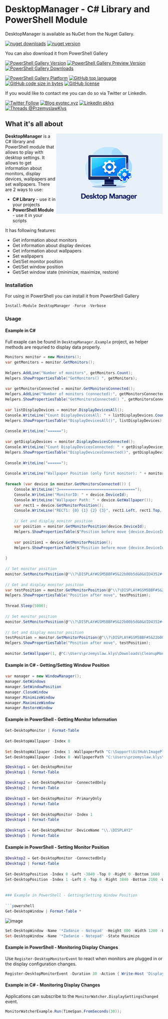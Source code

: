 ﻿# DesktopManager - C# Library and PowerShell Module

DesktopManager is available as NuGet from the Nuget Gallery.

[![nuget downloads](https://img.shields.io/nuget/dt/DesktopManager?label=nuget%20downloads)](https://www.nuget.org/packages/DesktopManager)
[![nuget version](https://img.shields.io/nuget/v/DesktopManager)](https://www.nuget.org/packages/DesktopManager)

You can also download it from PowerShell Gallery

[![PowerShell Gallery Version](https://img.shields.io/powershellgallery/v/DesktopManager.svg?style=flat-square)](https://www.powershellgallery.com/packages/DesktopManager)
[![PowerShell Gallery Preview Version](https://img.shields.io/powershellgallery/vpre/DesktopManager.svg?label=powershell%20gallery%20preview&colorB=yellow&style=flat-square)](https://www.powershellgallery.com/packages/DesktopManager)
[![PowerShell Gallery Downloads](https://img.shields.io/powershellgallery/dt/DesktopManager.svg?style=flat-square)](https://www.powershellgallery.com/packages/DesktopManager)

[![PowerShell Gallery Platform](https://img.shields.io/powershellgallery/p/DesktopManager.svg?style=flat-square)](https://www.powershellgallery.com/packages/DesktopManager)
[![GitHub top language](https://img.shields.io/github/languages/top/evotecit/DesktopManager.svg?style=flat-square)](https://github.com/EvotecIT/DesktopManager)
[![GitHub code size in bytes](https://img.shields.io/github/languages/code-size/evotecit/DesktopManager.svg?style=flat-square)](https://github.com/EvotecIT/DesktopManager)
[![GitHub license](https://img.shields.io/github/license/EvotecIT/DesktopManager.svg?style=flat-square)](https://github.com/EvotecIT/DesktopManager)

If you would like to contact me you can do so via Twitter or LinkedIn.

[![Twitter Follow](https://img.shields.io/twitter/follow/PrzemyslawKlys.svg?label=Twitter%20%40PrzemyslawKlys&style=social)](https://twitter.com/PrzemyslawKlys)
[![Blog evotec.xyz](https://img.shields.io/badge/Blog-evotec.xyz-2A6496.svg)](https://evotec.xyz/hub)
[![LinkedIn pklys](https://img.shields.io/badge/LinkedIn-pklys-0077B5.svg?logo=LinkedIn)](https://www.linkedin.com/in/pklys)
[![Threads @PrzemyslawKlys](https://img.shields.io/badge/Threads-@PrzemyslawKlys-000000.svg?logo=Threads&logoColor=White)](https://www.threads.net/@przemyslaw.klys)


## What it's all about

<img height="256" align=right src="https://raw.githubusercontent.com/EvotecIT/DesktopManager/refs/heads/master/Assets/Images/DesktopManager.jpg">

**DesktopManager** is a C# library and PowerShell module that allows to play with desktop settings. It allows to get information about monitors, display devices, wallpapers and set wallpapers. There are 2 ways to use:
- **C# Library** - use it in your projects
- **PowerShell Module** - use it in your scripts

It has following features:
- Get information about monitors
- Get information about display devices
- Get information about wallpapers
- Set wallpapers
- Get/Set monitor position
- Get/Set window position
- Get/Set window state (minimize, maximize, restore)

### Installation

For using in PowerShell you can install it from PowerShell Gallery

```powershell
Install-Module DesktopManager -Force -Verbose
```

### Usage

#### Example in C#

Full exaple can be found in `DesktopManager.Example` project, as helper methods are requried to display data properly.

```csharp
Monitors monitor = new Monitors();
var getMonitors = monitor.GetMonitors();

Helpers.AddLine("Number of monitors", getMonitors.Count);
Helpers.ShowPropertiesTable("GetMonitors() ", getMonitors);

var getMonitorsConnected = monitor.GetMonitorsConnected();
Helpers.AddLine("Number of monitors (connected):", getMonitorsConnected.Count);
Helpers.ShowPropertiesTable("GetMonitorsConnected() ", getMonitorsConnected);

var listDisplayDevices = monitor.DisplayDevicesAll();
Console.WriteLine("Count DisplayDevicesAll: " + listDisplayDevices.Count);
Helpers.ShowPropertiesTable("DisplayDevicesAll()", listDisplayDevices);

Console.WriteLine("======");

var getDisplayDevices = monitor.DisplayDevicesConnected();
Console.WriteLine("Count DisplayDevicesConnected: " + getDisplayDevices.Count);
Helpers.ShowPropertiesTable("DisplayDevicesConnected()", getDisplayDevices);

Console.WriteLine("======");

Console.WriteLine("Wallpaper Position (only first monitor): " + monitor.GetWallpaperPosition());

foreach (var device in monitor.GetMonitorsConnected()) {
    Console.WriteLine("3==================================");
    Console.WriteLine("MonitorID: " + device.DeviceId);
    Console.WriteLine("Wallpaper Path: " + device.GetWallpaper());
    var rect1 = device.GetMonitorPosition();
    Console.WriteLine("RECT1: {0} {1} {2} {3}", rect1.Left, rect1.Top, rect1.Right, rect1.Bottom);

    // Get and display monitor position
    var position = monitor.GetMonitorPosition(device.DeviceId);
    Helpers.ShowPropertiesTable($"Position before move {device.DeviceId}", position);

    var position1 = device.GetMonitorPosition();
    Helpers.ShowPropertiesTable($"Position before move {device.DeviceId}", position1);

}

// Set monitor position
monitor.SetMonitorPosition(@"\\?\DISPLAY#GSM5BBF#5&22b00b5d&0&UID4352#{e6f07b5f-ee97-4a90-b076-33f57bf4eaa7}", -3840, 500, 0, 2160);

// Get and display monitor position
var testPosition = monitor.GetMonitorPosition(@"\\?\DISPLAY#GSM5BBF#5&22b00b5d&0&UID4352#{e6f07b5f-ee97-4a90-b076-33f57bf4eaa7}");
Helpers.ShowPropertiesTable("Position after move", testPosition);

Thread.Sleep(5000);

// Set monitor position
monitor.SetMonitorPosition(@"\\?\DISPLAY#GSM5BBF#5&22b00b5d&0&UID4352#{e6f07b5f-ee97-4a90-b076-33f57bf4eaa7}", -3840, 0, 0, 2160);

// Get and display monitor position
testPosition = monitor.GetMonitorPosition(@"\\?\DISPLAY#GSM5BBF#5&22b00b5d&0&UID4352#{e6f07b5f-ee97-4a90-b076-33f57bf4eaa7}");
Helpers.ShowPropertiesTable("Position after move", testPosition);

monitor.SetWallpaper(1, @"C:\Users\przemyslaw.klys\Downloads\CleanupMonster2.jpg");
```

#### Example in C# - Getting/Setting Window Position

```csharp
var manager = new WindowManager();
manager.GetWindows
manager.SetWindowPosition
manager.CloseWindow
manager.MinimizeWindow
manager.MaximizeWindow
manager.RestoreWindow
```

#### Example in PowerShell - Getting Monitor Information

```powershell
Get-DesktopMonitor | Format-Table

Get-DesktopWallpaper -Index 0

Set-DesktopWallpaper -Index 1 -WallpaperPath "C:\Support\GitHub\ImagePlayground\Sources\ImagePlayground.Examples\bin\Debug\net7.0\Images\KulekWSluchawkach.jpg" -Position Fit
Set-DesktopWallpaper -Index 0 -WallpaperPath "C:\Users\przemyslaw.klys\Downloads\IMG_4820.jpg"
```

```powershell
$Desktop1 = Get-DesktopMonitor
$Desktop1 | Format-Table

$Desktop2 = Get-DesktopMonitor -ConnectedOnly
$Desktop2 | Format-Table

$Desktop3 = Get-DesktopMonitor -PrimaryOnly
$Desktop3 | Format-Table

$Desktop4 = Get-DesktopMonitor -Index 1
$Desktop4 | Format-Table

$Desktop5 = Get-DesktopMonitor -DeviceName "\\.\DISPLAY2"
$Desktop5 | Format-Table
```

#### Example in PowerShell - Setting Monitor Position

```powershell
$Desktop2 = Get-DesktopMonitor -ConnectedOnly
$Desktop2 | Format-Table

Set-DesktopPosition -Index 0 -Left -3840 -Top 0 -Right 0 -Bottom 1660 -WhatIf
Set-DesktopPosition -Index 1 -Left 0 -Top 0 -Right 3840 -Bottom 2160 -WhatIf


### Example in PowerShell - Getting/Setting Window Position

```powershell
Get-DesktopWindow | Format-Table *
```

![image](https://github.com/user-attachments/assets/e4d026f7-2035-4a45-9779-a85423acdb21)


```powershell
Set-DesktopWindow -Name '*Zadanie - Notepad' -Height 800 -Width 1200 -Left 100
Set-DesktopWindow -Name '*Zadanie - Notepad' -State Maximize
```

#### Example in PowerShell - Monitoring Display Changes

Use `Register-DesktopMonitorEvent` to react when monitors are plugged in or the display configuration changes.

```powershell
Register-DesktopMonitorEvent -Duration 30 -Action { Write-Host 'Display settings changed' }
```

#### Example in C# - Monitoring Display Changes

Applications can subscribe to the `MonitorWatcher.DisplaySettingsChanged` event.

```csharp
MonitorWatcherExample.Run(TimeSpan.FromSeconds(30));
```
